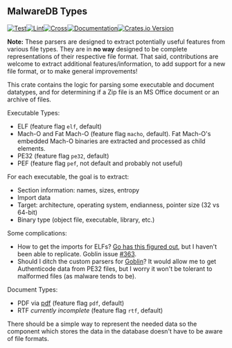 ## MalwareDB Types
[![Test](https://github.com/malwaredb/malwaredb-rs/actions/workflows/test.yml/badge.svg)](https://github.com/malwaredb/malwaredb-rs/actions/workflows/test.yml)[![Lint](https://github.com/malwaredb/malwaredb-rs/actions/workflows/lint.yml/badge.svg)](https://github.com/malwaredb/malwaredb-rs/actions/workflows/lint.yml)[![Cross](https://github.com/malwaredb/malwaredb-rs/actions/workflows/release.yml/badge.svg)](https://github.com/malwaredb/malwaredb-rs/actions/workflows/release.yml)[![Documentation](https://docs.rs/malwaredb-types/badge.svg)](https://docs.rs/malwaredb-types/)[![Crates.io Version](https://img.shields.io/crates/v/malwaredb-types)](https://crates.io/crates/malwaredb-types)

**Note:** These parsers are designed to extract potentially useful features from various file types. They are in **no way** designed to be complete representations of their respective file format. That said, contributions are welcome to extract additional features/information, to add support for a new file format, or to make general improvements!

This crate contains the logic for parsing some executable and document datatypes, and for determining if a Zip file is an MS Office document or an archive of files.

Executable Types:
* ELF (feature flag `elf`, default)
* Mach-O and Fat Mach-O (feature flag `macho`, default). Fat Mach-O's embedded Mach-O binaries are extracted and processed as child elements.
* PE32 (feature flag `pe32`, default)
* PEF (feature flag `pef`, not default and probably not useful)

For each executable, the goal is to extract:
* Section information: names, sizes, entropy
* Import data
* Target: architecture, operating system, endianness, pointer size (32 vs 64-bit)
* Binary type (object file, executable, library, etc.)

Some complications:
* How to get the imports for ELFs? [Go has this figured out](https://github.com/golang/go/blob/74a9d283e4d498b78521f4a40c23b4c3f5ff7387/src/debug/elf/file.go#L1473), but I haven't been able to replicate. Goblin issue [#363](https://github.com/m4b/goblin/issues/363).
* Should I ditch the custom parsers for [Goblin](https://github.com/m4b/goblin)? It would allow me to get Authenticode data from PE32 files, but I worry it won't be tolerant to malformed files (as malware tends to be).

Document Types:
* PDF via [pdf](https://github.com/pdf-rs/pdf) (feature flag `pdf`, default)
* RTF *currently incomplete* (feature flag `rtf`, default)

There should be a simple way to represent the needed data so the component which stores the data in the database doesn't have to be aware of file formats.

